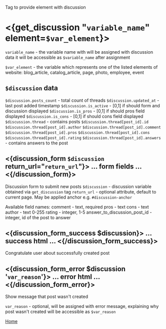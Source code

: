 
Tag to provide element with discussion

# <{get_discussion "`variable_name`" element=`$var_element`}>

`variable_name` - the variable name with will be assigned with discussion data
it will be accessible as `$variable_name` after assignment

`$var_element` - the variable which represents one of the listed elements of website:
blog_article, catalog_article, page, photo, employee, event

## `$discussion` data

`$discussion.posts_count` - total count of threads
`$discussion.updated_at` - last post added timestamp
`$discussion.is_active` - [0,1] if should form and discussion displayed
`$discussion.is_pros` - [0,1] if should pros field displayed
`$discussion.is_cons` - [0,1] if should cons field displayed
`$discussion.thread` - contains posts
`$discussion.thread[post_id].id`
`$discussion.thread[post_id].author`
`$discussion.thread[post_id].comment`
`$discussion.thread[post_id].pros`
`$discussion.thread[post_id].cons`
`$discussion.thread[post_id].rating`
`$discussion.thread[post_id].answers` - contains answers to the post

## <{discussion_form `$discussion` return_url="`return_url`"}> ... form fields ... <{/discussion_form}>

Discussion form to submit new posts
`$discussion` - discussion variable obtained via `get_discussion` tag
`return_url` - optional attribute, default to current page. May be applied anchor e.g. `#discussion-anchor`

Available field names:
comment - text, required
pros - text
cons - text
author - text 0-255
rating - integer, 1-5
answer_to_discussion_post_id - integer, id of the post to answer

## <{discussion_form_success $discussion}> ... success html ... <{/discussion_form_success}>

Congratulate user about successfully created post

## <{discussion_form_error $discussion '`var_reason`'}> ... error html ... <{/discussion_form_error}>

Show message that post wasn't created

`var_reason` - optional, will be assigned with error message, explaining why post wasn't created
will be accessible as `$var_reason`


[Home](../index.md)
